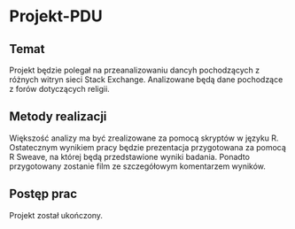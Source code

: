 # Projekt-PDU

## Temat

Projekt będzie polegał na przeanalizowaniu dancyh pochodzących z różnych witryn sieci Stack Exchange. Analizowane będą dane pochodzące z forów dotyczących religii.

## Metody realizacji

Większość analizy ma być zrealizowane za pomocą skryptów w języku R. Ostatecznym wynikiem pracy będzie prezentacja przygotowana za pomocą R Sweave, na której będą przedstawione wyniki badania. Ponadto przygotowany zostanie film ze szczegółowym komentarzem wyników.

## Postęp prac

Projekt został ukończony.
